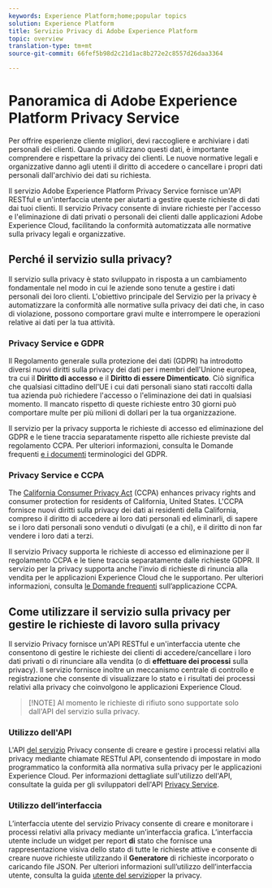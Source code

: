 ```yaml
---
keywords: Experience Platform;home;popular topics
solution: Experience Platform
title: Servizio Privacy di Adobe Experience Platform
topic: overview
translation-type: tm+mt
source-git-commit: 66fef5b98d2c21d1ac8b272e2c8557d26daa3364

---
```



# Panoramica di Adobe Experience Platform Privacy Service

Per offrire esperienze cliente migliori, devi raccogliere e archiviare i dati personali dei clienti. Quando si utilizzano questi dati, è importante comprendere e rispettare la privacy dei clienti. Le nuove normative legali e organizzative danno agli utenti il diritto di accedere o cancellare i propri dati personali dall&#39;archivio dei dati su richiesta.

Il servizio Adobe Experience Platform Privacy Service fornisce un&#39;API RESTful e un&#39;interfaccia utente per aiutarti a gestire queste richieste di dati dai tuoi clienti. Il servizio Privacy consente di inviare richieste per l&#39;accesso e l&#39;eliminazione di dati privati o personali dei clienti dalle applicazioni Adobe Experience Cloud, facilitando la conformità automatizzata alle normative sulla privacy legali e organizzative.

## Perché il servizio sulla privacy?

Il servizio sulla privacy è stato sviluppato in risposta a un cambiamento fondamentale nel modo in cui le aziende sono tenute a gestire i dati personali dei loro clienti. L&#39;obiettivo principale del Servizio per la privacy è automatizzare la conformità alle normative sulla privacy dei dati che, in caso di violazione, possono comportare gravi multe e interrompere le operazioni relative ai dati per la tua attività.

### Privacy Service e GDPR

Il Regolamento [](https://eugdpr.org/) generale sulla protezione dei dati (GDPR) ha introdotto diversi nuovi diritti sulla privacy dei dati per i membri dell&#39;Unione europea, tra cui il **Diritto di accesso** e il **Diritto di essere Dimenticato**. Ciò significa che qualsiasi cittadino dell&#39;UE i cui dati personali siano stati raccolti dalla tua azienda può richiedere l&#39;accesso o l&#39;eliminazione dei dati in qualsiasi momento. Il mancato rispetto di queste richieste entro 30 giorni può comportare multe per più milioni di dollari per la tua organizzazione.

Il servizio per la privacy supporta le richieste di accesso ed eliminazione del GDPR e le tiene traccia separatamente rispetto alle richieste previste dal regolamento CCPA. Per ulteriori informazioni, consulta le Domande frequenti [e i documenti](gdpr/faq.md) terminologici [](gdpr/terminology.md) del GDPR.

### Privacy Service e CCPA

The [California Consumer Privacy Act](https://www.caprivacy.org/about) (CCPA) enhances privacy rights and consumer protection for residents of California, United States. L&#39;CCPA fornisce nuovi diritti sulla privacy dei dati ai residenti della California, compreso il diritto di accedere ai loro dati personali ed eliminarli, di sapere se i loro dati personali sono venduti o divulgati (e a chi), e il diritto di non far vendere i loro dati a terzi.

Il servizio Privacy supporta le richieste di accesso ed eliminazione per il regolamento CCPA e le tiene traccia separatamente dalle richieste GDPR. Il servizio per la privacy supporta anche l&#39;invio di richieste di rinuncia alla vendita per le applicazioni Experience Cloud che le supportano. Per ulteriori informazioni, consulta [le Domande frequenti](ccpa/faq.md) sull’applicazione CCPA.

## Come utilizzare il servizio sulla privacy per gestire le richieste di lavoro sulla privacy

Il servizio Privacy fornisce un&#39;API RESTful e un&#39;interfaccia utente che consentono di gestire le richieste dei clienti di accedere/cancellare i loro dati privati o di rinunciare alla vendita (o di **effettuare dei processi** sulla privacy). Il servizio fornisce inoltre un meccanismo centrale di controllo e registrazione che consente di visualizzare lo stato e i risultati dei processi relativi alla privacy che coinvolgono le applicazioni Experience Cloud.

>[!NOTE] Al momento le richieste di rifiuto sono supportate solo dall&#39;API del servizio sulla privacy.

### Utilizzo dell&#39;API

L&#39;API [del servizio](https://www.adobe.io/apis/experienceplatform/home/api-reference.html#!acpdr/swagger-specs/privacy-service.yaml) Privacy consente di creare e gestire i processi relativi alla privacy mediante chiamate RESTful API, consentendo di impostare in modo programmatico la conformità alla normativa sulla privacy per le applicazioni Experience Cloud. Per informazioni dettagliate sull&#39;utilizzo dell&#39;API, consultate la guida per gli sviluppatori dell&#39;API [Privacy Service](api/getting-started.md).

### Utilizzo dell’interfaccia

L’interfaccia utente del servizio Privacy consente di creare e monitorare i processi relativi alla privacy mediante un’interfaccia grafica. L’interfaccia utente include un widget per report **di** stato che fornisce una rappresentazione visiva dello stato di tutte le richieste attive e consente di creare nuove richieste utilizzando il **Generatore** di richieste incorporato o caricando file JSON. Per ulteriori informazioni sull’utilizzo dell’interfaccia utente, consulta la guida [utente del servizio](ui/overview.md)per la privacy.